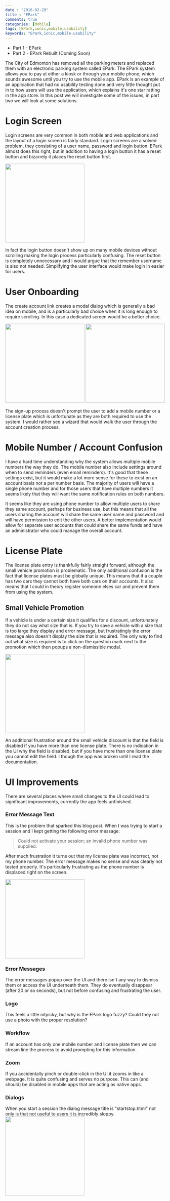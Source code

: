 ```yaml
---
date : "2016-02-29"
title : "EPark"
comments: true
categories: [Mobile]
tags: [EPark,ionic,mobile,usability]
keywords: "EPark,ionic,mobile,usability" 
---
```


- Part 1 - EPark
- Part 2 - EPark Rebuilt (Coming Soon)

The City of Edmonton has removed all the parking meters and replaced them with an electronic parking system called EPark.  The EPark system allows you to pay at either a kiosk or through your mobile phone, which sounds awesome until you try to use the mobile app. EPark is an example of an application that had no usability testing done and very little thought put in to how users will use the application, which explains it's one star ratting in the app store. In this post we will investigate some of the issues, in part two we will look at some solutions.

<!--more-->

# Login Screen
Login screens are very common in both mobile and web applications and the layout of a login screen is fairly standard. Login screens are a solved problem, they consisting of a user name, password and login button.  EPark almost does this right, but in addition to having a login button it has a reset button and bizarrely it places the reset button first.

<img src="../Login.png" width=250/>


In fact the login button doesn't show up on many mobile devices without scrolling making the login process particularly confusing.  The reset button is completely unnecessary and I would argue that the remember username is also not needed.  Simplifying the user interface would make login in easier for users.


# User Onboarding

The create account link creates a modal dialog which is generally a bad idea on mobile, and is a particularly bad choice when it is long enough to require scrolling.  In this case a dedicated screen would be a better choice.

<img src="../phone1.png" width=250/>
<img src="../phone2.png" width=250/>

The sign-up process doesn't prompt the user to add a mobile number or a license plate which is unfortunate as they are both required to use the system.  I would rather see a wizard that would walk the user through the account creation process.  

# Mobile Number / Account Confusion

I have a hard time understanding why the system allows multiple mobile numbers the way they do.  The mobile number also include settings around when to send reminders (even email reminders).  It's good that these settings exist, but it would make a lot more sense for these to exist on an account basis not a per number basis. The majority of users will have a single phone number and for those users that have multiple numbers it seems likely that they will want the same notification rules on both numbers.  

It seems like they are using phone number to allow multiple users to share they same account, perhaps for business use, but this means that all the users sharing the account will share the same user name and password and will have permission to edit the other users. A better implementation would allow for separate user accounts that could share the same funds and have an administrator who could manage the overall account.


# License Plate
The license plate entry is thankfully fairly straight forward, although the small vehicle promotion is problematic.  The only additional confusion is the fact that license plates must be globally unique.  This means that if a couple has two cars they cannot both have both cars on their accounts.  It also means that I could in theory register someone elses car and prevent them from using the system. 


  
## Small Vehicle Promotion

If a vehicle is under a certain size it qualifies for a discount, unfortunately they do not say what size that is. If you try to save a vehicle with a size that is too large they display and error message, but frustratingly the error message also doesn't display the size that is required. The only way to find out what size is required is to click on the question mark next to the promotion which then popups a non-dismissible modal.

<img src="../Small vehicle.png" width=250/>

An additional frustration around the small vehicle discount is that the field is disabled if you have more than one license plate.  There is no indication in the UI why the field is disabled, but if you have more than one license plate you cannot edit the field.  I though the app was broken until I read the documentation.

# UI Improvements
There are several places where small changes to the UI could lead to significant improvements, currently the app feels unfinished.  

### Error Message Text
This is the problem that sparked this blog post.  When I was trying to start a session and I kept getting the following error message:

>  Could not activate your session; an invalid phone number was supplied.

After much frustration it turns out that my license plate was incorrect, not my phone number.  The error message makes no sense and was clearly not tested properly. It's particularly frustrating as the phone number is displaced right on the screen.

<img src="../Invalid phone number.png" width=250/>

### Error Messages

The error messages popup over the UI and there isn't any way to dismiss them or access the UI underneath them.  They do eventually disappear (after 20 or so seconds), but not before confusing and frustrating the user.

### Logo
This feels a little nitpicky, but why is the EPark logo fuzzy?  Could they not use a photo with the proper resolution?

### Workflow
If an account has only one mobile number and license plate then we can stream line the process to avoid prompting for this information.

### Zoom
If you accidentally pinch or double-click in the UI it zooms in like a webpage. It is quite confusing and serves no purpose.  This can (and should) be disabled in mobile apps that are acting as native apps.

### Dialogs
When you start a session the dialog message title is "startstop.html" not only is that not useful to users it is incredibly sloppy.
<img src="../Bad dialog.png" width=250/>